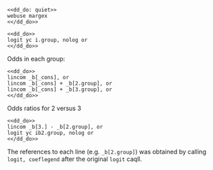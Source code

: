 ~~~~
<<dd_do: quiet>>
webuse margex
<</dd_do>>
~~~~

~~~~
<<dd_do>>
logit yc i.group, nolog or
<</dd_do>>
~~~~

Odds in each group:

~~~~
<<dd_do>>
lincom _b[_cons], or
lincom _b[_cons] + _b[2.group], or
lincom _b[_cons] + _b[3.group], or
<</dd_do>>
~~~~

Odds ratios for 2 versus 3

~~~~
<<dd_do>>
lincom _b[3.] - _b[2.group], or
logit yc ib2.group, nolog or
<</dd_do>>
~~~~

The references to each line (e.g. `_b[2.group]`) was obtained by calling `logit, coeflegend` after the original `logit` caqll.
